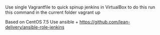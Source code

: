 Use single Vagrantfile to quick spinup jenkins in VirtualBox
to do this run this command in the current folder
vagrant up

Based on CentOS 7.5
Use ansible + https://github.com/lean-delivery/ansible-role-jenkins


